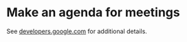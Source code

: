 # Make an agenda for meetings

See [developers.google.com](https://developers.google.com/apps-script/samples/automations/agenda-maker) for additional details.
